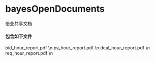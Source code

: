 # bayesOpenDocuments
倍业共享文档
#### 包含如下文件
bid_hour_report.pdf \n
pv_hour_report.pdf \n
deal_hour_report.pdf \n
req_hour_report.pdf \n
